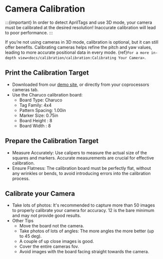 # Camera Calibration

:::{important}
In order to detect AprilTags and use 3D mode, your camera must be calibrated at the desired resolution! Inaccurate calibration will lead to poor performance.
:::

If you’re not using cameras in 3D mode, calibration is optional, but it can still offer benefits. Calibrating cameras helps refine the pitch and yaw values, leading to more accurate positional data in every mode. {ref}`For a more in-depth view<docs/calibration/calibration:Calibrating Your Camera>`.

## Print the Calibration Target

- Downloaded from our [demo site](https://demo.photonvision.org/#/cameras), or directly from your coprocessors cameras tab.
- Use the Charuco calibration board:
  - Board Type: Charuco
  - Tag Family: 4x4
  - Pattern Spacing: 1.00in
  - Marker Size: 0.75in
  - Board Height : 8
  - Board Width : 8

## Prepare the Calibration Target

- Measure Accurately: Use calipers to measure the actual size of the squares and markers. Accurate measurements are crucial for effective calibration.
- Ensure Flatness: The calibration board must be perfectly flat, without any wrinkles or bends, to avoid introducing errors into the calibration process.

## Calibrate your Camera

- Take lots of photos: It's recommended to capture more than 50 images to properly calibrate your camera for accuracy. 12 is the bare minimum and may not provide good results.
- Other Tips
  - Move the board not the camera.
  - Take photos of lots of angles: The more angles the more better (up to 45 deg).
  - A couple of up close images is good.
  - Cover the entire cameras fov.
  - Avoid images with the board facing straight towards the camera.
